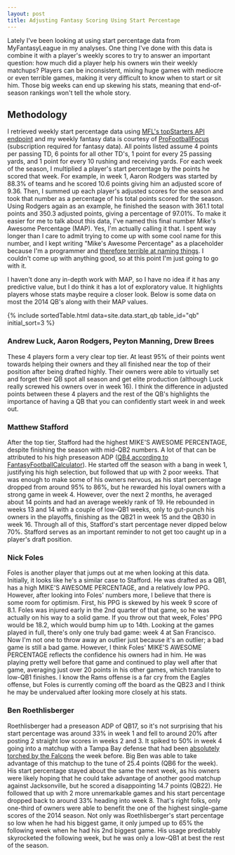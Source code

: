 ```yaml
---
layout: post
title: Adjusting Fantasy Scoring Using Start Percentage
---
```


Lately I've been looking at using start percentage data from MyFantasyLeague in my analyses. One thing I've done with this data is combine it with a player's weekly scores to try to answer an important question: how much did a player help his owners win their weekly matchups? Players can be inconsistent, mixing huge games with mediocre or even terrible games, making it very difficult to know when to start or sit him. Those big weeks can end up skewing his stats, meaning that end-of-season rankings won't tell the whole story.<!--Start percentage data is interesting because it's a pretty good proxy for a player's historical weekly ranking (which can be difficult to find). It incorporates his recent production, his opponent that week, and his health. Combining this data with weekly fantasy scores yields some interesting insights. It can show how consistent a player was or wasn't and show us some situations where we as a community had a tough time figuring out a player's value. -->

## Methodology

I retrieved weekly start percentage data using [MFL's topStarters API endpoint](http://football.myfantasyleague.com/2014/export) and my weekly fantasy data is courtesy of [ProFootballFocus](https://www.profootballfocus.com/) (subscription required for fantasy data). All points listed assume 4 points per passing TD, 6 points for all other TD's, 1 point for every 25 passing yards, and 1 point for every 10 rushing and receiving yards. For each week of the season, I multiplied a player's start percentage by the points he scored that week. For example, in week 1, Aaron Rodgers was started by 88.3% of teams and he scored 10.6 points giving him an adjusted score of 9.36. Then, I summed up each player's adjusted scores for the season and took that number as a percentage of his total points scored for the season. Using Rodgers again as an example, he finished the season with 361.1 total points and 350.3 adjusted points, giving a percentage of 97.01%. To make it easier for me to talk about this data, I've named this final number Mike's Awesome Percentage (MAP). Yes, I'm actually calling it that. I spent way longer than I care to admit trying to come up with some cool name for this number, and I kept writing "Mike's Awesome Percentage" as a placeholder because I'm a programmer and [therefore terrible at naming things](https://twitter.com/codinghorror/status/506010907021828096). I couldn't come up with anything good, so at this point I'm just going to go with it.

<!--## Motivation

I'll often look back at season-end data to remind myself how a player did last season.Most of the time, the data I look at will show how many games a player played or show some kind of per game average score to put a player's stats in better context if he was injured or something like that. However, this kind of data doesn't answer an important question: how much did a player help his owners win their weekly matchups? The goal in (most) fantasy football leagues is to pick a lineup every week that will outscore your opponent's lineup, so I think it's important for our analysis to focus on this question. MIKE'S AWESOME PERCENTAGE essentially shows the percentage of a player's points that actually went towards helping his owners win.-->

<!-- The player that really got me thinking about this question was Ben Roethlisberger. Roethlisberger finished in the QB4-6 range last season, depending on your scoring system. However, as some will remember, he had two huge games in weeks 8 and 9 that buoyed his final stats. Some would argue that owning a guy that can have those huge weeks is very valuable, but my hypothesis was that a lot of owners didn't even start Roethlisberger those weeks, and that's what led me to begin looking at start percentages. -->

I haven't done any in-depth work with MAP, so I have no idea if it has any predictive value, but I do think it has a lot of exploratory value. It highlights players whose stats maybe require a closer look. Below is some data on most the 2014 QB's along with their MAP values.

{% include sortedTable.html data=site.data.start_qb table_id="qb" initial_sort=3 %}

### Andrew Luck, Aaron Rodgers, Peyton Manning, Drew Brees
These 4 players form a very clear top tier. At least 95% of their points went towards helping their owners and they all finished near the top of their position after being drafted highly. Their owners were able to virtually set and forget their QB spot all season and get elite production (although Luck really screwed his owners over in week 16). I think the difference in adjusted points between these 4 players and the rest of the QB's highlights the importance of having a QB that you can confidently start week in and week out.

### Matthew Stafford
After the top tier, Stafford had the highest MIKE'S AWESOME PERCENTAGE, despite finishing the season with mid-QB2 numbers. A lot of that can be attributed to his high preseason ADP ([QB4 according to FantasyFootballCalculator](http://fantasyfootballcalculator.com/adp.php?format=standard&year=2014&teams=12&view=graph&pos=qb)). He started off the season with a bang in week 1, justifying his high selection, but followed that up with 2 poor weeks. That was enough to make some of his owners nervous, as his start percentage dropped from around 95% to 86%, but he rewarded his loyal owners with a strong game in week 4. However, over the next 2 months, he averaged about 14 points and had an average weekly rank of 19. He rebounded in weeks 13 and 14 with a couple of low-QB1 weeks, only to gut-punch his owners in the playoffs, finishing as the QB21 in week 15 and the QB30 in week 16. Through all of this, Stafford's start percentage never dipped below 70%. Stafford serves as an important reminder to not get too caught up in a player's draft position.

<!-- ### Russell Wilson, Ben Roethlisberger, Ryan Tannehill
According to [FantasyFootballCalculator's 2014 preseason ADP](http://fantasyfootballcalculator.com/adp.php?format=standard&year=2014&teams=12&view=graph&pos=qb), these 3 QB's were drafted as the QB15, QB17, and QB19 respectively (I had to use the [2-QB ADP](http://fantasyfootballcalculator.com/adp.php?format=2qb&year=2014&teams=12&view=graph&pos=qb) to find Tannehill's rank) and they all finished in the top 12 in total points and points per game. However, their MIKE'S AWESOME PERCENTAGE values suggest they didn't help their owners as much as their final stats might suggest. -->

<!-- Tannehill's MIKE'S AWESOME PERCENTAGE is probably the least surprising. He was drafted as a low-QB2 and started the season pretty slow, only being started in about 20% of leagues. He then had 3 straight weeks of low-QB1 scores that got the attention of his owners and his start percentage began to rise. However, from that point on, he mixed huge games (weeks 9, 12, and 16) with duds (weeks 10 and 13) making it difficult for his owners to truly trust him. -->

### Nick Foles
Foles is another player that jumps out at me when looking at this data. Initially, it looks like he's a similar case to Stafford. He was drafted as a QB1, has a high MIKE'S AWESOME PERCENTAGE, and a relatively low PPG. However, after looking into Foles' numbers more, I believe that there is some room for optimism. First, his PPG is skewed by his week 9 score of 8.1. Foles was injured early in the 2nd quarter of that game, so he was actually on his way to a solid game. If you throw out that week, Foles' PPG would be 18.2, which would bump him up to 14th. Looking at the games played in full, there's only one truly bad game: week 4 at San Francisco. Now I'm not one to throw away an outlier just because it's an outlier; a bad game is still a bad game. However, I think Foles' MIKE'S AWESOME PERCENTAGE reflects the confidence his owners had in him. He was playing pretty well before that game and continued to play well after that game, averaging just over 20 points in his other games, which translate to low-QB1 finishes. I know the Rams offense is a far cry from the Eagles offense, but Foles is currently coming off the board as the QB23 and I think he may be undervalued after looking more closely at his stats.

### Ben Roethlisberger
Roethlisberger had a preseason ADP of QB17, so it's not surprising that his start percentage was around 33% in week 1 and fell to around 20% after posting 2 straight low scores in weeks 2 and 3. It spiked to 50% in week 4 going into a matchup with a Tampa Bay defense that had been [absolutely torched by the Falcons](http://www.nfl.com/gamecenter/2014091800/2014/REG3/buccaneers@falcons?icampaign=GC_schedule_rr#menu=gameinfo%7CcontentId%3A0ap3000000400166&tab=recap) the week before. Big Ben was able to take advantage of this matchup to the tune of 25.4 points (QB6 for the week). His start percentage stayed about the same the next week, as his owners were likely hoping that he could take advantage of another good matchup against Jacksonville, but he scored a disappointing 14.7 points (QB22). He followed that up with 2 more unremarkable games and his start percentage dropped back to around 33% heading into week 8. That's right folks, only one-third of owners were able to benefit the one of the highest single-game scores of the 2014 season. Not only was Roethlisberger's start percentage so low when he had his biggest game, it only jumped up to 65% the following week when he had his 2nd biggest game. His usage predictably skyrocketed the following week, but he was only a low-QB1 at best the rest of the season.





